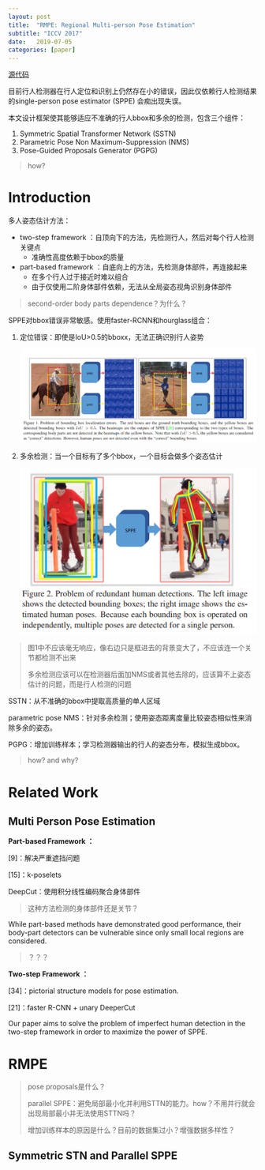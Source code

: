 ```yaml
---
layout: post
title:  "RMPE: Regional Multi-person Pose Estimation"
subtitle: "ICCV 2017"
date:   2019-07-05 
categories: [paper]
---
```


[源代码](https://github.com/MVIG-SJTU/AlphaPose)

目前行人检测器在行人定位和识别上仍然存在小的错误，因此仅依赖行人检测结果的single-person pose estimator (SPPE) 会痴出现失误。

本文设计框架使其能够适应不准确的行人bbox和多余的检测，包含三个组件：

1. Symmetric Spatial Transformer Network (SSTN)
2. Parametric Pose Non Maximum-Suppression (NMS)
3. Pose-Guided Proposals Generator (PGPG)

> how?

# Introduction

多人姿态估计方法：

+ two-step framework ：自顶向下的方法，先检测行人，然后对每个行人检测关键点
  + 准确性高度依赖于bbox的质量
+ part-based framework ：自底向上的方法，先检测身体部件，再连接起来
  + 在多个行人过于接近时难以组合
  + 由于仅使用二阶身体部件依赖，无法从全局姿态视角识别身体部件

> second-order body parts dependence？为什么？

SPPE对bbox错误非常敏感。使用faster-RCNN和hourglass组合：

1. 定位错误：即使是IoU>0.5的bboxx，无法正确识别行人姿势

   ![RMPE1](https://github.com/suoluowan/learngit/blob/master/images/RMPE1.png?raw=true)

2. 多余检测：当一个目标有了多个bbox，一个目标会做多个姿态估计

   ![RMPE2](https://github.com/suoluowan/learngit/blob/master/images/RMPE2.png?raw=true)

> 图1中不应该毫无响应，像右边只是框进去的背景变大了，不应该连一个关节都检测不出来
>
> 多余检测应该可以在检测器后面加NMS或者其他去除的，应该算不上姿态估计的问题，而是行人检测的问题

SSTN：从不准确的bbox中提取高质量的单人区域

parametric pose NMS：针对多余检测；使用姿态距离度量比较姿态相似性来消除多余的姿态。

PGPG：增加训练样本；学习检测器输出的行人的姿态分布，模拟生成bbox。

> how? and why?

# Related Work

## Multi Person Pose Estimation

**Part-based Framework ：**

[9]：解决严重遮挡问题

[15]：k-poselets

DeepCut：使用积分线性编码聚合身体部件

> 这种方法检测的身体部件还是关节？

While part-based methods have demonstrated good performance, their body-part detectors can be vulnerable since only small local regions are considered. 

> ？？？

**Two-step Framework ：**

[34]：pictorial structure models for pose estimation. 

[21]：faster R-CNN + unary DeeperCut

Our paper aims to solve the problem of imperfect human detection in the two-step framework in order to maximize the power of SPPE. 

# RMPE

> pose proposals是什么？
>
> parallel SPPE：避免局部最小化并利用STTN的能力。how？不用并行就会出现局部最小并无法使用STTN吗？
>
> 增加训练样本的原因是什么？目前的数据集过小？增强数据多样性？

## Symmetric STN and Parallel SPPE 











































